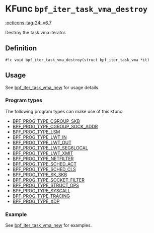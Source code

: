 # KFunc `bpf_iter_task_vma_destroy`

<!-- [FEATURE_TAG](bpf_iter_task_vma_destroy) -->
[:octicons-tag-24: v6.7](https://github.com/torvalds/linux/commit/4ac4546821584736798aaa9e97da9f6eaf689ea3)
<!-- [/FEATURE_TAG] -->

Destroy the task vma iterator.

## Definition

<!-- [KFUNC_DEF] -->
`#!c void bpf_iter_task_vma_destroy(struct bpf_iter_task_vma *it)`
<!-- [/KFUNC_DEF] -->

## Usage

See [bpf_iter_task_vma_new](bpf_iter_task_vma_new.md#usage) for usage details.

### Program types

The following program types can make use of this kfunc:

<!-- [KFUNC_PROG_REF] -->
- [BPF_PROG_TYPE_CGROUP_SKB](../../program-types/BPF_PROG_TYPE_CGROUP_SKB.md)
- [BPF_PROG_TYPE_CGROUP_SOCK_ADDR](../../program-types/BPF_PROG_TYPE_CGROUP_SOCK_ADDR.md)
- [BPF_PROG_TYPE_LSM](../../program-types/BPF_PROG_TYPE_LSM.md)
- [BPF_PROG_TYPE_LWT_IN](../../program-types/BPF_PROG_TYPE_LWT_IN.md)
- [BPF_PROG_TYPE_LWT_OUT](../../program-types/BPF_PROG_TYPE_LWT_OUT.md)
- [BPF_PROG_TYPE_LWT_SEG6LOCAL](../../program-types/BPF_PROG_TYPE_LWT_SEG6LOCAL.md)
- [BPF_PROG_TYPE_LWT_XMIT](../../program-types/BPF_PROG_TYPE_LWT_XMIT.md)
- [BPF_PROG_TYPE_NETFILTER](../../program-types/BPF_PROG_TYPE_NETFILTER.md)
- [BPF_PROG_TYPE_SCHED_ACT](../../program-types/BPF_PROG_TYPE_SCHED_ACT.md)
- [BPF_PROG_TYPE_SCHED_CLS](../../program-types/BPF_PROG_TYPE_SCHED_CLS.md)
- [BPF_PROG_TYPE_SK_SKB](../../program-types/BPF_PROG_TYPE_SK_SKB.md)
- [BPF_PROG_TYPE_SOCKET_FILTER](../../program-types/BPF_PROG_TYPE_SOCKET_FILTER.md)
- [BPF_PROG_TYPE_STRUCT_OPS](../../program-types/BPF_PROG_TYPE_STRUCT_OPS.md)
- [BPF_PROG_TYPE_SYSCALL](../../program-types/BPF_PROG_TYPE_SYSCALL.md)
- [BPF_PROG_TYPE_TRACING](../../program-types/BPF_PROG_TYPE_TRACING.md)
- [BPF_PROG_TYPE_XDP](../../program-types/BPF_PROG_TYPE_XDP.md)
<!-- [/KFUNC_PROG_REF] -->

### Example

See [bpf_iter_task_vma_new](bpf_iter_task_vma_new.md#example) for examples.
